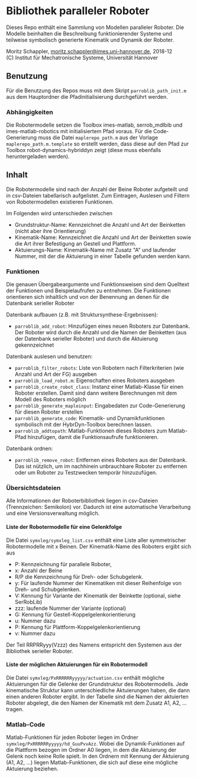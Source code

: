 # Bibliothek paralleler Roboter

Dieses Repo enthält eine Sammlung von Modellen paralleler Roboter. Die Modelle beinhalten die Beschreibung funktionierender Systeme und teilweise symbolisch generierte Kinematik und Dynamik der Roboter.

Moritz Schappler, moritz.schappler@imes.uni-hannover.de, 2018-12  
(C) Institut für Mechatronische Systeme, Universität Hannover

## Benutzung

Für die Benutzung des Repos muss mit dem Skript `parroblib_path_init.m` aus dem Hauptordner die Pfadinitialisierung durchgeführt werden.

### Abhängigkeiten

Die Robotermodelle setzen die Toolbox imes-matlab, serrob_mdlbib und imes-matlab-robotics mit initialisiertem Pfad voraus.
Für die Code-Generierung muss die Datei `maplerepo_path.m` aus der Vorlage `maplerepo_path.m.template` so erstellt werden, dass diese auf den Pfad zur 
Toolbox robot-dynamics-hybriddyn zeigt (diese muss ebenfalls heruntergeladen werden).

## Inhalt

Die Robotermodelle sind nach der Anzahl der Beine Roboter aufgeteilt und in csv-Dateien tabellarisch aufgelistet.
Zum Eintragen, Auslesen und Filtern von Robotermodellen existieren Funktionen.

Im Folgenden wird unterschieden zwischen

* Grundstruktur-Name: Kennzeichnet die Anzahl und Art der Beinketten (nicht aber ihre Orientierung)
* Kinematik-Name: Kennzeichnet die Anzahl und Art der Beinketten sowie die Art ihrer Befestigung an Gestell und Plattform.
* Aktuierungs-Name: Kinematik-Name mit Zusatz "A" und laufender Nummer, mit der die Aktuierung in einer Tabelle gefunden werden kann.

### Funktionen

Die genauen Übergabeargumente und Funktionsweisen sind dem Quelltext der Funktionen und Beispielaufrufen zu entnehmen.
Die Funktionen orientieren sich inhaltlich und von der Benennung an denen für die Datenbank serieller Roboter

Datenbank aufbauen (z.B. mit Struktursynthese-Ergebnissen):
* `parroblib_add_robot`: Hinzufügen eines neuen Roboters zur Datenbank. Der Roboter wird durch die Anzahl und die Namen der Beinketten (aus der Datenbank serieller Roboter) und durch die Aktuierung gekennzeichnet

Datenbank auslesen und benutzen:
* `parroblib_filter_robots`: Liste von Robotern nach Filterkriterien (wie Anzahl und Art der FG) ausgeben
* `parroblib_load_robot.m`: Eigenschaften eines Roboters ausgeben
* `parroblib_create_robot_class`: Instanz einer Matlab-Klasse für einen Roboter erstellen. Damit sind dann weitere Berechnungen mit dem Modell des Roboters möglich
* `parroblib_generate_mapleinput`: Eingabedaten zur Code-Generierung für diesen Roboter erstellen
* `parroblib_generate_code`: Kinematik- und Dynamikfunktionen symbolisch mit der HybrDyn-Toolbox berechnen lassen.
* `parroblib_addtopath`: Matlab-Funktionen dieses Roboters zum Matlab-Pfad hinzufügen, damit die Funktionsaufrufe funktionieren.

Datenbank ordnen:
* `parroblib_remove_robot`: Entfernen eines Roboters aus der Datenbank. Das ist nützlich, um im nachhinein unbrauchbare Roboter zu entfernen oder um Roboter zu Testzwecken temporär hinzuzufügen.

### Übersichtsdateien

Alle Informationen der Roboterbibliothek liegen in csv-Dateien (Trennzeichen: Semikolon) vor. Dadurch ist eine automatische Verarbeitung und eine Versionsverwaltung möglich.

#### Liste der Robotermodelle für eine Gelenkfolge

Die Datei `symxleg/symxleg_list.csv` enthält eine Liste aller symmetrischer Robotermodelle mit x Beinen.
Der Kinematik-Name des Roboters ergibt sich aus

* P: Kennzeichnung für parallele Roboter,
* x: Anzahl der Beine
* R/P die Kennzeichnung für Dreh- oder Schubgelenk.
* y: Für laufende Nummer der Kinematiken mit dieser Reihenfolge von Dreh- und Schubgelenken.
* V: Kennung für Variante der Kinematik der Beinkette (optional, siehe SerRobLib)
* zzz: laufende Nummer der Variante (optional)
* G: Kennung für Gestell-Koppelgelenkorientierung
* u: Nummer dazu
* P: Kennung für Plattform-Koppelgelenkorientierung
* v: Nummer dazu

Der Teil RRPRRyyy(Vzzz) des Namens entspricht den Systemen aus der Bibliothek serieller Roboter.

#### Liste der möglichen Aktuierungen für ein Robotermodell

Die Datei `symxleg/PxRRRRRRyyyyy/actuation.csv` enthält mögliche Aktuierungen für die Gelenke der Grundstruktur des Robotermodells. Jede kinematische Struktur kann unterschiedliche Aktuierungen haben, die dann einen anderen Roboter ergibt.
In der Tabelle sind die Namen der aktuierten Roboter abgelegt, die den Namen der Kinematik mit dem Zusatz A1, A2, ... tragen.

### Matlab-Code

Matlab-Funktionen für jeden Roboter liegen im Ordner `symxleg/PxRRRRRRyyyyy/hd_GuuPvvAzz`.
Wobei die Dynamik-Funktionen auf die Plattform bezogen im Ordner A0 liegen, in dem die Aktuierung der Gelenk noch keine Rolle spielt. In den Ordnern mit Kennung der Aktuierung (A1, A2, ...) liegen Matlab-Funktionen, die sich auf diese eine mögliche Aktuierung beziehen.

